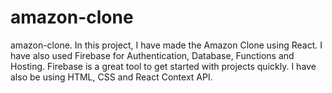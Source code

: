 # amazon-clone
amazon-clone. In this project, I have made the Amazon Clone using React.    I have also used Firebase for Authentication, Database,    Functions and Hosting.     Firebase is a great tool to get started with projects quickly.    I have also be using HTML, CSS and React Context API.
